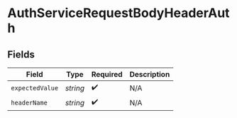 # AuthServiceRequestBodyHeaderAuth


## Fields

| Field              | Type               | Required           | Description        |
| ------------------ | ------------------ | ------------------ | ------------------ |
| `expectedValue`    | *string*           | :heavy_check_mark: | N/A                |
| `headerName`       | *string*           | :heavy_check_mark: | N/A                |
